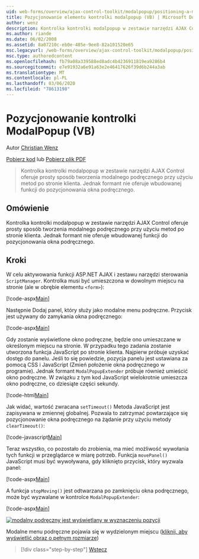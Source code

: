 ```yaml
---
uid: web-forms/overview/ajax-control-toolkit/modalpopup/positioning-a-modalpopup-vb
title: Pozycjonowanie elementu kontrolki modalpopup (VB) | Microsoft Docs
author: wenz
description: Kontrolka kontrolki modalpopup w zestawie narzędzi AJAX Control oferuje prosty sposób tworzenia modalnego podręcznego przy użyciu metod po stronie klienta. Jednak formant nie oferuje...
ms.author: riande
ms.date: 06/02/2008
ms.assetid: 8a07210c-eb0e-485e-9ee8-82a101520e65
msc.legacyurl: /web-forms/overview/ajax-control-toolkit/modalpopup/positioning-a-modalpopup-vb
msc.type: authoredcontent
ms.openlocfilehash: fb79a08a339588ed8adc4b4236911819ea9286b4
ms.sourcegitcommit: e7e91932a6e91a63e2e46417626f39d6b244a3ab
ms.translationtype: MT
ms.contentlocale: pl-PL
ms.lasthandoff: 03/06/2020
ms.locfileid: "78613198"
---
```

# <a name="positioning-a-modalpopup-vb"></a>Pozycjonowanie kontrolki ModalPopup (VB)

Autor [Christian Wenz](https://github.com/wenz)

[Pobierz kod](https://download.microsoft.com/download/2/4/0/24052038-f942-4336-905b-b60ae56f0dd5/ModalPopup4.vb.zip) lub [Pobierz plik PDF](https://download.microsoft.com/download/b/6/a/b6ae89ee-df69-4c87-9bfb-ad1eb2b23373/modalpopup4VB.pdf)

> Kontrolka kontrolki modalpopup w zestawie narzędzi AJAX Control oferuje prosty sposób tworzenia modalnego podręcznego przy użyciu metod po stronie klienta. Jednak formant nie oferuje wbudowanej funkcji do pozycjonowania okna podręcznego.

## <a name="overview"></a>Omówienie

Kontrolka kontrolki modalpopup w zestawie narzędzi AJAX Control oferuje prosty sposób tworzenia modalnego podręcznego przy użyciu metod po stronie klienta. Jednak formant nie oferuje wbudowanej funkcji do pozycjonowania okna podręcznego.

## <a name="steps"></a>Kroki

W celu aktywowania funkcji ASP.NET AJAX i zestawu narzędzi sterowania `ScriptManager`. Kontrolka musi być umieszczona w dowolnym miejscu na stronie (ale w obrębie elementu `<form>`):

[!code-aspx[Main](positioning-a-modalpopup-vb/samples/sample1.aspx)]

Następnie Dodaj panel, który służy jako modalne menu podręczne. Przycisk jest używany do zamykania okna podręcznego:

[!code-aspx[Main](positioning-a-modalpopup-vb/samples/sample2.aspx)]

Gdy zostanie wyświetlone okno podręczne, będzie ono umieszczane w określonym miejscu na stronie. W przypadku tego zadania zostanie utworzona funkcja JavaScript po stronie klienta. Najpierw próbuje uzyskać dostęp do panelu. Jeśli to się powiedzie, pozycja panelu jest ustawiana za pomocą CSS i JavaScript (Zmień położenie okna podręcznego w programie). Jednak formant `ModalPopupExtender` próbuje również umieścić okno podręczne. W związku z tym kod JavaScript wielokrotnie umieszcza okno podręczne, co dziesiąte części sekundy.

[!code-html[Main](positioning-a-modalpopup-vb/samples/sample3.html)]

Jak widać, wartość zwracana `setTimeout()` Metoda JavaScript jest zapisywana w zmiennej globalnej. Pozwala to zatrzymać powtarzające się pozycjonowanie okna podręcznego na żądanie przy użyciu metody `clearTimeout()`:

[!code-javascript[Main](positioning-a-modalpopup-vb/samples/sample4.js)]

Teraz wszystko, co pozostało do zrobienia, ma mieć możliwość wywołania tych funkcji w przeglądarce w miarę potrzeb. Funkcja `movePanel()` JavaScript musi być wywoływana, gdy kliknięto przycisk, który wyzwala panel:

[!code-aspx[Main](positioning-a-modalpopup-vb/samples/sample5.aspx)]

A funkcja `stopMoving()` jest odtwarzana po zamknięciu okna podręcznego, może być wyzwalane w kontrolce `ModalPopupExtender`:

[!code-aspx[Main](positioning-a-modalpopup-vb/samples/sample6.aspx)]

[![modalny podręczny jest wyświetlany w wyznaczeniu pozycji](positioning-a-modalpopup-vb/_static/image2.png)](positioning-a-modalpopup-vb/_static/image1.png)

Modalne menu podręczne pojawia się w wydzielonym miejscu ([kliknij, aby wyświetlić obraz o pełnym rozmiarze](positioning-a-modalpopup-vb/_static/image3.png))

> [!div class="step-by-step"]
> [Wstecz](handling-postbacks-from-a-modalpopup-vb.md)
